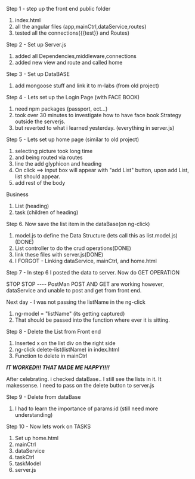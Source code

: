 Step 1 - step up the front end public folder
1. index.html
2. all the angular files (app,mainCtrl,dataService,routes)
3. tested all the connections({{test}} and Routes)

Step 2 - Set up Server.js
1. added all Dependencies,middleware,connections
2. added new view and route and called home

Step 3 - Set up DataBASE
1. add mongoose stuff and link it to m-labs (from old project)

Step 4 - Lets set up the Login Page (with FACE BOOK)
1. need npm packages (passport, ect...)
2. took over 30 minutes to investigate how to have face book Strategy outside the serverjs.
3. but reverted to what i learned yesterday. (everything in server.js)

Step 5 - Lets set up home page (similar to old project)
1. selecting picture took long time
2. and being routed via routes
3. line the add glyphicon and heading
4. On click ==> input box will appear with "add List" button, upon add List, list should appear.
5. add rest of the body

Business
1. List (heading)
2. task (children of heading)

Step 6. Now save the list item in the dataBase(on ng-click)
1. model.js to define the Data Structure (lets call this as list.model.js) (DONE)
2. List controller to do the crud operations(DONE)
3. link these files with server.js(DONE)
4. I FORGOT - Linking dataService, mainCtrl, and home.html

Step 7 - In step 6 I posted the data to server. Now do GET OPERATION

STOP STOP ----
PostMan POST AND GET are working however,
dataService and unable to post and get from front end.

Next day - I was not passing the listName in the ng-click
1. ng-model = "listName" (its getting captured)
2. That should be passed into the function where ever it is sitting.

Step 8 - Delete the List from Front end
1. Inserted x on the list div on the right side
2. ng-click delete-list(listName) in index.html
3. Function to delete in mainCtrl

***IT WORKED!!! THAT MADE ME HAPPY!!!!***

After celebrating. i checked dataBase.. I still see the lists in it. It makessense. I need to pass on the delete button to server.js

Step 9 - Delete from dataBase
1. I had to learn the importance of params:id (still need more understanding)

Step 10 - Now lets work on TASKS
1. Set up home.html
2. mainCtrl
3. dataService
4. taskCtrl
5. taskModel
6. server.js
